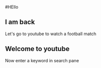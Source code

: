 #HEllo
## I am back
Let's go to youtube to watch a football match

## Welcome to youtube
Now enter a keyword in search pane